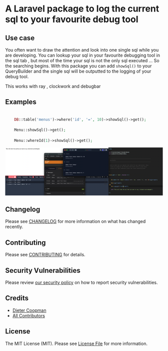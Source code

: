 # A Laravel package to log the current sql to your favourite debug tool

## Use case

You often want to draw the attention and look into one single sql while you are developing.  You can lookup your sql in your favourite debugging tool in the sql tab , but most of the time your sql is not the only sql executed ... So the searching begins.  With this package you can add `showSql()` to your QueryBuilder and the single sql will be outputted to the logging of your debug tool.

This works with ray , clockwork and debugbar 

## Examples 

```php 

    DB::table('menus')->where('id', '=', 10)->showSql()->get();

    Menu::showSql()->get();

    Menu::whereId(1)->showSql()->get();
```

![showsql example](example.png)

## Changelog

Please see [CHANGELOG](CHANGELOG.md) for more information on what has changed recently.

## Contributing

Please see [CONTRIBUTING](.github/CONTRIBUTING.md) for details.

## Security Vulnerabilities

Please review [our security policy](../../security/policy) on how to report security vulnerabilities.

## Credits

- [Dieter Coopman](https://github.com/dietercoopman)
- [All Contributors](../../contributors)

## License

The MIT License (MIT). Please see [License File](LICENSE.md) for more information.

